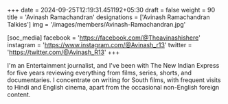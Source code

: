 +++
date = 2024-09-25T12:19:31.451192+05:30
draft = false
weight = 90
title = 'Avinash Ramachandran'
designations = ['Avinash Ramachandran Talkies']
img = '/images/members/Avinash-Ramachandran.jpg'

[soc_media]
facebook = 'https://facebook.com/@Theavinashishere'
instagram = 'https://www.instagram.com/@Avinash_r13'
twitter = 'https://twitter.com/@Avinash_R13'
+++

I'm an Entertainment journalist, and I've been with The New Indian Express for five years reviewing everything from films, series, shorts, and documentaries. I concentrate on writing for South films, with frequent visits to Hindi and English cinema, apart from the occasional non-English foreign content.
